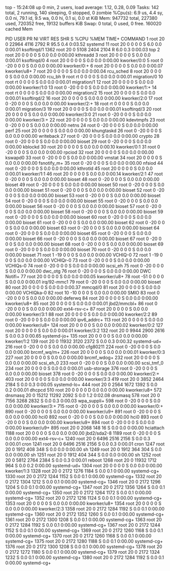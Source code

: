 top - 15:24:08 up 0 min,  2 users,  load average: 1.12, 0.28, 0.09
Tasks: 142 total,   2 running, 140 sleeping,   0 stopped,   0 zombie
%Cpu(s):  6.9 us,  4.4 sy,  0.0 ni, 79.1 id,  9.5 wa,  0.0 hi,  0.1 si,  0.0 st
KiB Mem:    947732 total,   227380 used,   720352 free,    19132 buffers
KiB Swap:        0 total,        0 used,        0 free.   160020 cached Mem

  PID USER      PR  NI    VIRT    RES    SHR S  %CPU %MEM     TIME+ COMMAND
    1 root      20   0   22964   4116   2792 R  95.5  0.4   0:03.52 systemd
   11 root      20   0       0      0      0 S   6.0  0.0   0:00.01 ksoftirqd/1
 1362 root      20   0    5108   2404   2104 R   6.0  0.3   0:00.03 top
    2 root      20   0       0      0      0 S   0.0  0.0   0:00.00 kthreadd
    3 root      20   0       0      0      0 S   0.0  0.0   0:00.01 ksoftirqd/0
    4 root      20   0       0      0      0 S   0.0  0.0   0:00.00 kworker/0:0
    5 root       0 -20       0      0      0 S   0.0  0.0   0:00.00 kworker/0:+
    6 root      20   0       0      0      0 S   0.0  0.0   0:00.07 kworker/u8+
    7 root      20   0       0      0      0 S   0.0  0.0   0:00.04 rcu_sched
    8 root      20   0       0      0      0 S   0.0  0.0   0:00.00 rcu_bh
    9 root      rt   0       0      0      0 S   0.0  0.0   0:00.01 migration/0
   10 root      rt   0       0      0      0 S   0.0  0.0   0:00.01 migration/1
   12 root      20   0       0      0      0 S   0.0  0.0   0:00.00 kworker/1:0
   13 root       0 -20       0      0      0 S   0.0  0.0   0:00.00 kworker/1:+
   14 root      rt   0       0      0      0 S   0.0  0.0   0:00.00 migration/2
   15 root      20   0       0      0      0 S   0.0  0.0   0:00.01 ksoftirqd/2
   16 root      20   0       0      0      0 S   0.0  0.0   0:00.00 kworker/2:0
   17 root       0 -20       0      0      0 S   0.0  0.0   0:00.00 kworker/2:+
   18 root      rt   0       0      0      0 S   0.0  0.0   0:00.01 migration/3
   19 root      20   0       0      0      0 S   0.0  0.0   0:00.01 ksoftirqd/3
   20 root      20   0       0      0      0 S   0.0  0.0   0:00.00 kworker/3:0
   21 root       0 -20       0      0      0 S   0.0  0.0   0:00.00 kworker/3:+
   22 root      20   0       0      0      0 S   0.0  0.0   0:00.00 kdevtmpfs
   23 root       0 -20       0      0      0 S   0.0  0.0   0:00.00 netns
   24 root       0 -20       0      0      0 S   0.0  0.0   0:00.00 perf
   25 root      20   0       0      0      0 S   0.0  0.0   0:00.00 khungtaskd
   26 root       0 -20       0      0      0 S   0.0  0.0   0:00.00 writeback
   27 root       0 -20       0      0      0 S   0.0  0.0   0:00.00 crypto
   28 root       0 -20       0      0      0 S   0.0  0.0   0:00.00 bioset
   29 root       0 -20       0      0      0 S   0.0  0.0   0:00.00 kblockd
   30 root      20   0       0      0      0 S   0.0  0.0   0:00.10 kworker/0:1
   31 root       0 -20       0      0      0 S   0.0  0.0   0:00.00 rpciod
   32 root      20   0       0      0      0 S   0.0  0.0   0:00.00 kswapd0
   33 root       0 -20       0      0      0 S   0.0  0.0   0:00.00 vmstat
   34 root      20   0       0      0      0 S   0.0  0.0   0:00.00 fsnotify_m+
   35 root       0 -20       0      0      0 S   0.0  0.0   0:00.00 nfsiod
   44 root       0 -20       0      0      0 S   0.0  0.0   0:00.00 kthrotld
   45 root      20   0       0      0      0 S   0.0  0.0   0:00.01 kworker/1:1
   46 root      20   0       0      0      0 S   0.0  0.0   0:00.14 kworker/2:1
   47 root       0 -20       0      0      0 S   0.0  0.0   0:00.00 bioset
   48 root       0 -20       0      0      0 S   0.0  0.0   0:00.00 bioset
   49 root       0 -20       0      0      0 S   0.0  0.0   0:00.00 bioset
   50 root       0 -20       0      0      0 S   0.0  0.0   0:00.00 bioset
   51 root       0 -20       0      0      0 S   0.0  0.0   0:00.00 bioset
   52 root       0 -20       0      0      0 S   0.0  0.0   0:00.00 bioset
   53 root       0 -20       0      0      0 S   0.0  0.0   0:00.00 bioset
   54 root       0 -20       0      0      0 S   0.0  0.0   0:00.00 bioset
   55 root       0 -20       0      0      0 S   0.0  0.0   0:00.00 bioset
   56 root       0 -20       0      0      0 S   0.0  0.0   0:00.00 bioset
   57 root       0 -20       0      0      0 S   0.0  0.0   0:00.00 bioset
   58 root       0 -20       0      0      0 S   0.0  0.0   0:00.00 bioset
   59 root       0 -20       0      0      0 S   0.0  0.0   0:00.00 bioset
   60 root       0 -20       0      0      0 S   0.0  0.0   0:00.00 bioset
   61 root       0 -20       0      0      0 S   0.0  0.0   0:00.00 bioset
   62 root       0 -20       0      0      0 S   0.0  0.0   0:00.00 bioset
   63 root       0 -20       0      0      0 S   0.0  0.0   0:00.00 bioset
   64 root       0 -20       0      0      0 S   0.0  0.0   0:00.00 bioset
   65 root       0 -20       0      0      0 S   0.0  0.0   0:00.00 bioset
   66 root       0 -20       0      0      0 S   0.0  0.0   0:00.00 bioset
   67 root       0 -20       0      0      0 S   0.0  0.0   0:00.00 bioset
   68 root       0 -20       0      0      0 S   0.0  0.0   0:00.00 bioset
   69 root       0 -20       0      0      0 S   0.0  0.0   0:00.00 bioset
   70 root       0 -20       0      0      0 S   0.0  0.0   0:00.00 bioset
   71 root       1 -19       0      0      0 S   0.0  0.0   0:00.00 VCHIQ-0
   72 root       1 -19       0      0      0 S   0.0  0.0   0:00.00 VCHIQr-0
   73 root       0 -20       0      0      0 S   0.0  0.0   0:00.00 VCHIQs-0
   74 root       0 -20       0      0      0 S   0.0  0.0   0:00.00 iscsi_eh
   75 root       0 -20       0      0      0 S   0.0  0.0   0:00.00 dwc_otg
   76 root       0 -20       0      0      0 S   0.0  0.0   0:00.00 DWC Notifi+
   77 root      20   0       0      0      0 S   0.0  0.0   0:00.05 kworker/u8+
   78 root     -51   0       0      0      0 S   0.0  0.0   0:00.01 irq/92-mmc1
   79 root       0 -20       0      0      0 S   0.0  0.0   0:00.00 bioset
   80 root      20   0       0      0      0 S   0.0  0.0   0:00.37 mmcqd/0
   81 root      20   0       0      0      0 S   0.0  0.0   0:00.00 VCHIQka-0
   82 root      10 -10       0      0      0 S   0.0  0.0   0:00.00 SMIO
   83 root       0 -20       0      0      0 S   0.0  0.0   0:00.00 deferwq
   84 root      20   0       0      0      0 S   0.0  0.0   0:00.00 kworker/u8+
   85 root      20   0       0      0      0 S   0.0  0.0   0:00.01 jbd2/mmcbl+
   86 root       0 -20       0      0      0 S   0.0  0.0   0:00.00 ext4-rsv-c+
   87 root      20   0       0      0      0 S   0.0  0.0   0:00.00 kworker/3:1
   88 root      20   0       0      0      0 S   0.0  0.0   0:00.00 kworker/2:2
   89 root       0 -20       0      0      0 S   0.0  0.0   0:00.00 ipv6_addrc+
  113 root      20   0       0      0      0 S   0.0  0.0   0:00.00 kworker/u8+
  124 root      20   0       0      0      0 S   0.0  0.0   0:00.02 kworker/0:2
  127 root      20   0       0      0      0 S   0.0  0.0   0:00.01 kworker/3:2
  132 root      20   0    9944   2900   2616 S   0.0  0.3   0:00.65 systemd-jo+
  135 root      20   0       0      0      0 S   0.0  0.0   0:00.00 kworker/1:2
  139 root      20   0   11932   3120   2372 S   0.0  0.3   0:00.32 systemd-ud+
  216 root       0 -20       0      0      0 S   0.0  0.0   0:00.00 cfg80211
  224 root       0 -20       0      0      0 S   0.0  0.0   0:00.00 brcmf_wq/m+
  226 root      20   0       0      0      0 S   0.0  0.0   0:00.01 kworker/0:3
  227 root      20   0       0      0      0 S   0.0  0.0   0:00.00 brcmf_wdog+
  232 root      20   0       0      0      0 S   0.0  0.0   0:00.00 scsi_eh_0
  233 root       0 -20       0      0      0 S   0.0  0.0   0:00.00 scsi_tmf_0
  234 root      20   0       0      0      0 S   0.0  0.0   0:00.01 usb-storage
  376 root       0 -20       0      0      0 S   0.0  0.0   0:00.00 bioset
  378 root       0 -20       0      0      0 S   0.0  0.0   0:00.00 kworker/2:+
  403 root      20   0       0      0      0 S   0.0  0.0   0:00.00 kworker/3:3
  419 root      20   0    3852   2464   2184 S   0.0  0.3   0:00.05 systemd-lo+
  444 root      20   0    2564   1672   1392 S   0.0  0.2   0:00.01 dhcpcd
  510 root      20   0       0      0      0 D   0.0  0.0   0:00.00 kworker/u8+
  572 dnsmasq   20   0   15212  11292   2092 S   0.0  1.2   0:02.08 dnsmasq
  578 root      20   0    7156   3268   2832 S   0.0  0.3   0:00.03 wpa_suppli+
  598 root       0 -20       0      0      0 S   0.0  0.0   0:00.00 kworker/3:+
  715 root       0 -20       0      0      0 S   0.0  0.0   0:00.00 kworker/0:+
  890 root       0 -20       0      0      0 S   0.0  0.0   0:00.00 kworker/u9+
  891 root       0 -20       0      0      0 S   0.0  0.0   0:00.00 hci0
  892 root       0 -20       0      0      0 S   0.0  0.0   0:00.00 hci0
  893 root       0 -20       0      0      0 S   0.0  0.0   0:00.00 kworker/u9+
  894 root       0 -20       0      0      0 S   0.0  0.0   0:00.00 kworker/u9+
  895 root      20   0    2068    148     16 S   0.0  0.0   0:00.00 hciattach
 1188 root      20   0       0      0      0 S   0.0  0.0   0:00.00 jbd2/sda2-8
 1189 root       0 -20       0      0      0 S   0.0  0.0   0:00.00 ext4-rsv-c+
 1240 root      20   0    6496   2516   2156 S   0.0  0.3   0:00.01 cron
 1241 root      20   0    6496   2516   2156 S   0.0  0.3   0:00.01 cron
 1247 root      20   0    1912    408    348 S   0.0  0.0   0:00.00 sh
 1249 root      20   0    1912    364    304 S   0.0  0.0   0:00.00 sh
 1251 root      20   0    1912    404    344 S   0.0  0.0   0:00.00 sh
 1252 root      20   0    5812   2764   2384 S   0.0  0.3   0:00.01 reboot
 1268 root      20   0   11932   1712    964 S   0.0  0.2   0:00.00 systemd-ud+
 1304 root      20   0       0      0      0 S   0.0  0.0   0:00.00 kworker/1:3
 1328 root      20   0    2172   1276   1184 S   0.0  0.1   0:00.00 systemd-cg+
 1330 root      20   0    2172   1244   1152 S   0.0  0.1   0:00.00 systemd-cg+
 1332 root      20   0    2172   1304   1212 S   0.0  0.1   0:00.00 systemd-cg+
 1346 root      20   0    2172   1296   1204 S   0.0  0.1   0:00.00 systemd-cg+
 1347 root      20   0    2172   1356   1264 S   0.0  0.1   0:00.00 systemd-cg+
 1350 root      20   0    2172   1264   1172 S   0.0  0.1   0:00.00 systemd-cg+
 1352 root      20   0    2172   1216   1124 S   0.0  0.1   0:00.00 systemd-cg+
 1353 root      20   0       0      0      0 S   0.0  0.0   0:00.00 kworker/u8+
 1354 root      20   0       0      0      0 S   0.0  0.0   0:00.00 kworker/2:3
 1358 root      20   0    2172   1284   1192 S   0.0  0.1   0:00.00 systemd-cg+
 1360 root      20   0    2172   1352   1260 S   0.0  0.1   0:00.00 systemd-cg+
 1361 root      20   0    2172   1300   1208 S   0.0  0.1   0:00.00 systemd-cg+
 1363 root      20   0    2172   1284   1192 S   0.0  0.1   0:00.00 systemd-cg+
 1367 root      20   0    2172   1244   1152 S   0.0  0.1   0:00.00 systemd-cg+
 1369 root      20   0    2172   1260   1168 S   0.0  0.1   0:00.00 systemd-cg+
 1370 root      20   0    2172   1260   1168 S   0.0  0.1   0:00.00 systemd-cg+
 1375 root      20   0    2172   1280   1188 S   0.0  0.1   0:00.00 systemd-cg+
 1376 root      20   0    2172   1300   1208 S   0.0  0.1   0:00.00 systemd-cg+
 1378 root      20   0    2172   1272   1180 S   0.0  0.1   0:00.00 systemd-cg+
 1379 root      20   0    2172   1324   1232 S   0.0  0.1   0:00.00 systemd-cg+
 1380 root      20   0    2172   1284   1192 S   0.0  0.1   0:00.00 systemd-cg+
